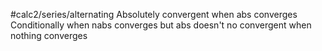 #calc2/series/alternating
Absolutely convergent when abs converges
Conditionally when nabs converges but abs doesn't
no convergent when nothing converges